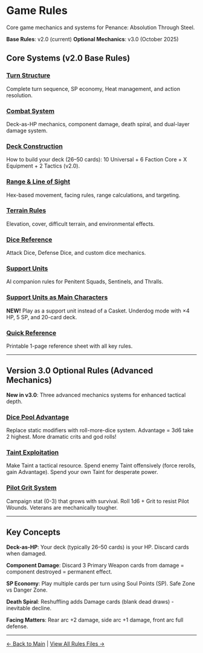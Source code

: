 # Game Rules

Core game mechanics and systems for Penance: Absolution Through Steel.

**Base Rules**: v2.0 (current)
**Optional Mechanics**: v3.0 (October 2025)

## Core Systems (v2.0 Base Rules)

### [Turn Structure](turn-structure.md)
Complete turn sequence, SP economy, Heat management, and action resolution.

### [Combat System](combat-system.md)
Deck-as-HP mechanics, component damage, death spiral, and dual-layer damage system.

### [Deck Construction](deck-construction.md)
How to build your deck (26–50 cards): 10 Universal + 6 Faction Core + X Equipment + 2 Tactics (v2.0).

### [Range & Line of Sight](range-and-los.md)
Hex-based movement, facing rules, range calculations, and targeting.

### [Terrain Rules](terrain.md)
Elevation, cover, difficult terrain, and environmental effects.

### [Dice Reference](dice-reference.md)
Attack Dice, Defense Dice, and custom dice mechanics.

### [Support Units](support-units.md)
AI companion rules for Penitent Squads, Sentinels, and Thralls.

### [Support Units as Main Characters](support-as-main.md)
**NEW!** Play as a support unit instead of a Casket. Underdog mode with ×4 HP, 5 SP, and 20-card deck.

### [Quick Reference](quick-reference.md)
Printable 1-page reference sheet with all key rules.

---

## Version 3.0 Optional Rules (Advanced Mechanics)

**New in v3.0**: Three advanced mechanics systems for enhanced tactical depth.

### [Dice Pool Advantage](dice-pool-advantage.md)
Replace static modifiers with roll-more-dice system. Advantage = 3d6 take 2 highest. More dramatic crits and god rolls!

### [Taint Exploitation](taint-exploitation.md)
Make Taint a tactical resource. Spend enemy Taint offensively (force rerolls, gain Advantage). Spend your own Taint for desperate power.

### [Pilot Grit System](../campaigns/pilot-grit-system.md)
Campaign stat (0-3) that grows with survival. Roll 1d6 + Grit to resist Pilot Wounds. Veterans are mechanically tougher.

---

## Key Concepts

**Deck-as-HP**: Your deck (typically 26–50 cards) is your HP. Discard cards when damaged.

**Component Damage**: Discard 3 Primary Weapon cards from damage = component destroyed = permanent effect.

**SP Economy**: Play multiple cards per turn using Soul Points (SP). Safe Zone vs Danger Zone.

**Death Spiral**: Reshuffling adds Damage cards (blank dead draws) - inevitable decline.

**Facing Matters**: Rear arc +2 damage, side arc +1 damage, front arc full defense.

---

[← Back to Main](../index.html) | [View All Rules Files →](https://github.com/KeeberGoblin/penance/tree/main/docs/rules)
